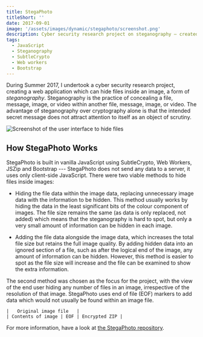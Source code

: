 ```yaml
---
title: StegaPhoto
titleShort: ''
date: 2017-09-01
image: '/assets/images/dynamic/stegaphoto/screenshot.png'
description: Cyber security research project on steganography — created a web application which can hide any number of files inside an image
tags:
  - JavaScript
  - Steganography
  - SubtleCrypto
  - Web workers
  - Bootstrap
---
```


During Summer 2017, I undertook a cyber security research project, creating a web application which can hide files inside an image, a form of _steganography_. Steganography is the practice of concealing a file, message, image, or video within another file, message, image, or video. The advantage of steganography over cryptography alone is that the intended secret message does not attract attention to itself as an object of scrutiny.

![Screenshot of the user interface to hide files](/assets/images/dynamic/stegaphoto/hide.png)

## How StegaPhoto Works

StegaPhoto is built in vanilla JavaScript using SubtleCrypto, Web Workers, JSZip and Bootstrap --- StegaPhoto does not send any data to a server, it uses only client-side JavaScript. There were two viable methods to hide files inside images:

- Hiding the file data within the image data, replacing unnecessary image data with the information to be hidden. This method usually works by hiding the data in the least significant bits of the colour component of images. The file size remains the same (as data is only replaced, not added) which means that the steganography is hard to spot, but only a very small amount of information can be hidden in each image.

- Adding the file data alongside the image data, which increases the total file size but retains the full image quality. By adding hidden data into an ignored section of a file, such as after the logical end of the image, any amount of information can be hidden. However, this method is easier to spot as the file size will increase and the file can be examined to show the extra information.

The second method was chosen as the focus for the project, with the view of the end user hiding any number of files in an image, irrespective of the resolution of that image. StegaPhoto uses end of file (EOF) markers to add data which would not usually be found within an image file.

```
|   Original image file   |
| Contents of image | EOF | Encrypted ZIP |
```

For more information, have a look at [the StegaPhoto repository](https://github.com/gregives/StegaPhoto).
